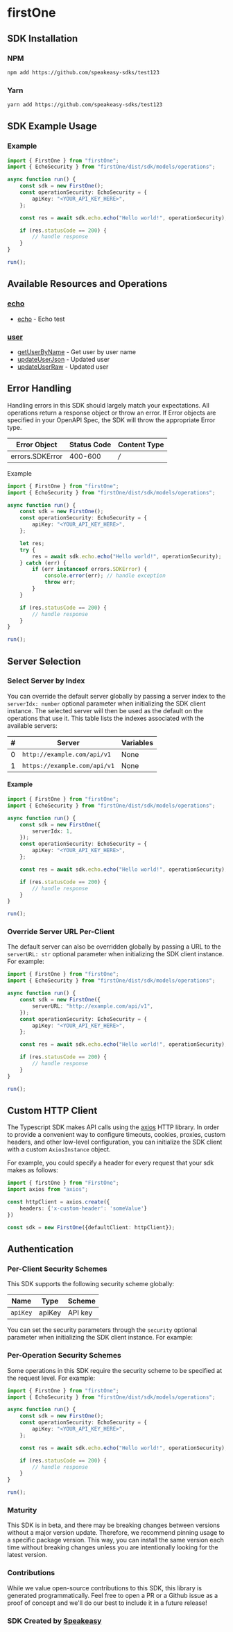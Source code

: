 # firstOne

<!-- Start SDK Installation [installation] -->
## SDK Installation

### NPM

```bash
npm add https://github.com/speakeasy-sdks/test123
```

### Yarn

```bash
yarn add https://github.com/speakeasy-sdks/test123
```
<!-- End SDK Installation [installation] -->

<!-- Start SDK Example Usage [usage] -->
## SDK Example Usage

### Example

```typescript
import { FirstOne } from "firstOne";
import { EchoSecurity } from "firstOne/dist/sdk/models/operations";

async function run() {
    const sdk = new FirstOne();
    const operationSecurity: EchoSecurity = {
        apiKey: "<YOUR_API_KEY_HERE>",
    };

    const res = await sdk.echo.echo("Hello world!", operationSecurity);

    if (res.statusCode == 200) {
        // handle response
    }
}

run();

```
<!-- End SDK Example Usage [usage] -->

<!-- Start Available Resources and Operations [operations] -->
## Available Resources and Operations

### [echo](docs/sdks/echo/README.md)

* [echo](docs/sdks/echo/README.md#echo) - Echo test

### [user](docs/sdks/user/README.md)

* [getUserByName](docs/sdks/user/README.md#getuserbyname) - Get user by user name
* [updateUserJson](docs/sdks/user/README.md#updateuserjson) - Updated user
* [updateUserRaw](docs/sdks/user/README.md#updateuserraw) - Updated user
<!-- End Available Resources and Operations [operations] -->







<!-- Start Error Handling [errors] -->
## Error Handling

Handling errors in this SDK should largely match your expectations.  All operations return a response object or throw an error.  If Error objects are specified in your OpenAPI Spec, the SDK will throw the appropriate Error type.

| Error Object    | Status Code     | Content Type    |
| --------------- | --------------- | --------------- |
| errors.SDKError | 400-600         | */*             |

Example

```typescript
import { FirstOne } from "firstOne";
import { EchoSecurity } from "firstOne/dist/sdk/models/operations";

async function run() {
    const sdk = new FirstOne();
    const operationSecurity: EchoSecurity = {
        apiKey: "<YOUR_API_KEY_HERE>",
    };

    let res;
    try {
        res = await sdk.echo.echo("Hello world!", operationSecurity);
    } catch (err) {
        if (err instanceof errors.SDKError) {
            console.error(err); // handle exception
            throw err;
        }
    }

    if (res.statusCode == 200) {
        // handle response
    }
}

run();

```
<!-- End Error Handling [errors] -->



<!-- Start Server Selection [server] -->
## Server Selection

### Select Server by Index

You can override the default server globally by passing a server index to the `serverIdx: number` optional parameter when initializing the SDK client instance. The selected server will then be used as the default on the operations that use it. This table lists the indexes associated with the available servers:

| # | Server | Variables |
| - | ------ | --------- |
| 0 | `http://example.com/api/v1` | None |
| 1 | `https://example.com/api/v1` | None |

#### Example

```typescript
import { FirstOne } from "firstOne";
import { EchoSecurity } from "firstOne/dist/sdk/models/operations";

async function run() {
    const sdk = new FirstOne({
        serverIdx: 1,
    });
    const operationSecurity: EchoSecurity = {
        apiKey: "<YOUR_API_KEY_HERE>",
    };

    const res = await sdk.echo.echo("Hello world!", operationSecurity);

    if (res.statusCode == 200) {
        // handle response
    }
}

run();

```


### Override Server URL Per-Client

The default server can also be overridden globally by passing a URL to the `serverURL: str` optional parameter when initializing the SDK client instance. For example:
```typescript
import { FirstOne } from "firstOne";
import { EchoSecurity } from "firstOne/dist/sdk/models/operations";

async function run() {
    const sdk = new FirstOne({
        serverURL: "http://example.com/api/v1",
    });
    const operationSecurity: EchoSecurity = {
        apiKey: "<YOUR_API_KEY_HERE>",
    };

    const res = await sdk.echo.echo("Hello world!", operationSecurity);

    if (res.statusCode == 200) {
        // handle response
    }
}

run();

```
<!-- End Server Selection [server] -->



<!-- Start Custom HTTP Client [http-client] -->
## Custom HTTP Client

The Typescript SDK makes API calls using the [axios](https://axios-http.com/docs/intro) HTTP library.  In order to provide a convenient way to configure timeouts, cookies, proxies, custom headers, and other low-level configuration, you can initialize the SDK client with a custom `AxiosInstance` object.

For example, you could specify a header for every request that your sdk makes as follows:

```typescript
import { firstOne } from "FirstOne";
import axios from "axios";

const httpClient = axios.create({
    headers: {'x-custom-header': 'someValue'}
})

const sdk = new FirstOne({defaultClient: httpClient});
```
<!-- End Custom HTTP Client [http-client] -->



<!-- Start Authentication [security] -->
## Authentication

### Per-Client Security Schemes

This SDK supports the following security scheme globally:

| Name     | Type     | Scheme   |
| -------- | -------- | -------- |
| `apiKey` | apiKey   | API key  |

You can set the security parameters through the `security` optional parameter when initializing the SDK client instance. For example:


### Per-Operation Security Schemes

Some operations in this SDK require the security scheme to be specified at the request level. For example:
```typescript
import { FirstOne } from "firstOne";
import { EchoSecurity } from "firstOne/dist/sdk/models/operations";

async function run() {
    const sdk = new FirstOne();
    const operationSecurity: EchoSecurity = {
        apiKey: "<YOUR_API_KEY_HERE>",
    };

    const res = await sdk.echo.echo("Hello world!", operationSecurity);

    if (res.statusCode == 200) {
        // handle response
    }
}

run();

```
<!-- End Authentication [security] -->

<!-- Placeholder for Future Speakeasy SDK Sections -->



### Maturity

This SDK is in beta, and there may be breaking changes between versions without a major version update. Therefore, we recommend pinning usage
to a specific package version. This way, you can install the same version each time without breaking changes unless you are intentionally
looking for the latest version.

### Contributions

While we value open-source contributions to this SDK, this library is generated programmatically.
Feel free to open a PR or a Github issue as a proof of concept and we'll do our best to include it in a future release!

### SDK Created by [Speakeasy](https://docs.speakeasyapi.dev/docs/using-speakeasy/client-sdks)
